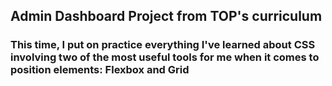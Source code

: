 ## Admin Dashboard Project from TOP's curriculum

### This time, I put on practice everything I've learned about CSS involving two of the most useful tools for me when it comes to position elements: Flexbox and Grid
